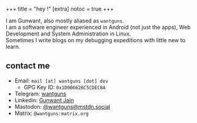 +++
title = "hey !"
[extra]
notoc = true
+++

I am Gunwant, also mostly aliased as `wantguns`.  
I am a software engineer experienced in Android (not just the apps), Web
Development and System Administration in Linux.  
Sometimes I write blogs on my debugging expeditions with little new to
learn. 

## contact me

- Email: `mail [at] wantguns [dot] dev`
  - GPG Key ID: `0x1D006626C5CDEC8A`
- Telegram: [wantguns](https://t.me/wantguns)
- Linkedin: [Gunwant Jain](https://www.linkedin.com/in/gunwant-jain/)
- Mastodon: <a rel="me" href="https://mstdn.social/@wantguns">@wantguns@mstdn.social</a>
- Matrix: `@wantguns:matrix.org`
